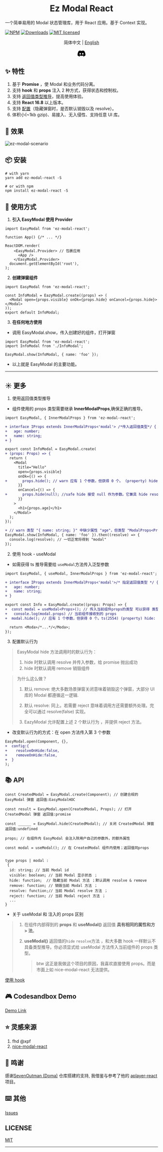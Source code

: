 <h1 align='center'>Ez Modal React</h1></p>

一个简单易用的 Modal 状态管理库，用于 React 应用。基于 Context 实现。

[![NPM](https://img.shields.io/npm/v/ez-modal-react.svg)](https://www.npmjs.com/package/ez-modal-react) [![Downloads](https://img.shields.io/npm/dm/ez-modal-react.svg)](https://www.npmjs.com/package/ez-modal-react) [![MIT licensed](https://img.shields.io/badge/license-MIT-blue.svg)](https://github.com/raotaohub/ez-modal-react/blob/main/LICENSE)

<p align='center'>简体中文 | <a href='./README.md'>English</a> </p>

<a class="VPSocialLink" style="display:flex;justify-content:center;align-items:center;" href="https://discord.gg/hMzykrgC" aria-label="discord" target="_blank" rel="noopener" data-v-b8f6762d="" data-v-dbecf575=""><svg style="height:26px;width:26px;" role="img" viewBox="0 0 24 24" xmlns="http://www.w3.org/2000/svg"><title>Discord</title><path d="M20.317 4.3698a19.7913 19.7913 0 00-4.8851-1.5152.0741.0741 0 00-.0785.0371c-.211.3753-.4447.8648-.6083 1.2495-1.8447-.2762-3.68-.2762-5.4868 0-.1636-.3933-.4058-.8742-.6177-1.2495a.077.077 0 00-.0785-.037 19.7363 19.7363 0 00-4.8852 1.515.0699.0699 0 00-.0321.0277C.5334 9.0458-.319 13.5799.0992 18.0578a.0824.0824 0 00.0312.0561c2.0528 1.5076 4.0413 2.4228 5.9929 3.0294a.0777.0777 0 00.0842-.0276c.4616-.6304.8731-1.2952 1.226-1.9942a.076.076 0 00-.0416-.1057c-.6528-.2476-1.2743-.5495-1.8722-.8923a.077.077 0 01-.0076-.1277c.1258-.0943.2517-.1923.3718-.2914a.0743.0743 0 01.0776-.0105c3.9278 1.7933 8.18 1.7933 12.0614 0a.0739.0739 0 01.0785.0095c.1202.099.246.1981.3728.2924a.077.077 0 01-.0066.1276 12.2986 12.2986 0 01-1.873.8914.0766.0766 0 00-.0407.1067c.3604.698.7719 1.3628 1.225 1.9932a.076.076 0 00.0842.0286c1.961-.6067 3.9495-1.5219 6.0023-3.0294a.077.077 0 00.0313-.0552c.5004-5.177-.8382-9.6739-3.5485-13.6604a.061.061 0 00-.0312-.0286zM8.02 15.3312c-1.1825 0-2.1569-1.0857-2.1569-2.419 0-1.3332.9555-2.4189 2.157-2.4189 1.2108 0 2.1757 1.0952 2.1568 2.419 0 1.3332-.9555 2.4189-2.1569 2.4189zm7.9748 0c-1.1825 0-2.1569-1.0857-2.1569-2.419 0-1.3332.9554-2.4189 2.1569-2.4189 1.2108 0 2.1757 1.0952 2.1568 2.419 0 1.3332-.946 2.4189-2.1568 2.4189Z"></path></svg></a>

## ✨ 特性

1. 基于 **Promise** ，使 Modal 和业务代码分离。
2. 支持 **hook** 和 **props** 注入 2 种方式，获得状态和控制权。
3. 支持 <a href="#typeinfer" title="使用返回值类型推导">返回值类型推导</a>，提高使用体验。
4. 支持 **React 16.8** 以上版本。
5. 支持 <a href="#config" title="配置hide时默认行为">配置</a>（隐藏弹窗时，是否默认销毁以及 resolve）。
6. 体积小(~1kb gzip)、易接入、无入侵性、支持任意 UI 库。

## 🔨 效果

![ez-modal-scenario](assets/ez-modal-scenario.png)

## 📦 安装

```shell
# with yarn
yarn add ez-modal-react -S

# or with npm
npm install ez-modal-react -S
```

## 🚀 使用方式

1. **引入 EasyModal 使用 Provider**

```tsx
import EasyModal from 'ez-modal-react';

function App() {/* ... */}

ReactDOM.render(
    <EasyModal.Provider> // 包裹应用
      <App />
    </EasyModal.Provider>
  document.getElementById('root'),
);
```

2. **创建弹窗组件**

```tsx
import EasyModal from 'ez-modal-react';

const InfoModal = EazyModal.create((props) => (
  <Modal open={props.visible} onOk={props.hide} onCancel={props.hide}></Modal>
));
export default InfoModal;
```

3. **在任何地方使用**

- 调用 EasyModal.show，传入创建好的组件，打开弹窗

```tsx
import EasyModal from 'ez-modal-react';
import InfoModal from './InfoModal';

EasyModal.show(InfoModal, { name: 'foo' });
```

- 以上就是 EasyModal 的主要功能。

---

## ☀️ 更多

1.  <a name="typeinfer" id="typeinfer">使用返回值类型推导</a>

- 组件使用的 props 类型需要继承 **InnerModalProps**,确保正确的推导。

```diff
import EasyModal, { InnerModalProps } from 'ez-modal-react';

+ interface IProps extends InnerModalProps<'modal'> /*传入返回值类型*/ {
+   age: number;
+   name: string;
+ }

export const InfoModal = EasyModal.create(
+ (props: Props) => {
  return (
    <Modal
      title="Hello"
      open={props.visible}
      onOk={() => {
+       props.hide(); // warn 应有 1 个参数，但获得 0 个。 (property) hide: (result: "modal") => void ts(2554)
      }}
      onCancel={() => {
+       props.hide(null); //safe hide 接受 null 作为参数。它兼具 hide resolve 两种功能。
      }}
    >
      <h1>{props.age}</h1>
    </Modal>
  );
});

+ // warn 类型 "{ name: string; }" 中缺少属性 "age"，但类型 "ModalProps<Props, "modal">" 中需要该属性。
EasyModal.show(InfoModal, { name: 'foo' }).then((resolve) => {
  console.log(resolve); // 一切正常将得到 "modal"
});
```

2. <a name="使用hook" id="usehook">使用 hook - useModal</a>

- 如需获得 ts 推导需要给 `useModal`方法传入泛型参数

```diff
import EasyModal, { useModal, InnerModalProps } from 'ez-modal-react';

+ interface IProps extends InnerModalProps<'modal'>/* 指定返回值类型 */ {
+   age: number;
+   name: string;
+ }

export const Info = EasyModal.create((props: Props) => {
+  const modal = useModal<Props>(); // 传入当前组件props的类型 可以获得 类型推导
+   console.log(modal.props) // 当前组件接收到的 props
+  modal.hide(); // 应有 1 个参数，但获得 0 个。ts(2554) (property) hide: (result: "modal") => void ts(2554)

  return <Moda>/*...*/</Moda>;
});
```

3. <a name="config" id="config">配置默认行为</a>

> EasyModal hide 方法调用时的默认行为：
>
> 1.  hide 时默认调用 resolve 并传入参数，给 promise 抛出成功
> 2.  hide 时默认调用 remove 销毁组件

> 为什么这么做？
>
> 1. 默认 remove: 绝大多数场景弹窗关闭意味着销毁这个弹窗，大部分 UI 库的 Modal 都遵循这一逻辑.
>
> 2. 默认 resolve: 同上。若需要 reject 意味着调用方还需要额外处理。完全可以通过 resolve(false) 实现。
>
> 3. EazyModal 允许配置上述 2 个默认行为 ，并提供 reject 方法。

- 改变默认行为的方式：在 open 方法传入第 3 个参数

```diff
EasyModal.open(Component, {},
+  config:{
+    resolveOnHide:false,
+    removeOnHide:false,
+  }
);
```

## 📚 API

```tsx
const CreatedModal = EasyModal.create(Component); // 创建合规的 EasyModal 弹窗 返回值:EasyModalHOC

const result = EasyModal.open(CreatedModal, Props); // 打开 CreatedModal 弹窗 返回值:promise

const ______ = EasyModal.hide(CreatedModal); // 关闭 CreatedModal 弹窗 返回值:undefined

props; // 在组件内 EasyModal 会注入除用户自己的参数外，的额外属性

const modal = useModal(); // 在 CreatedModal 组件内使用；返回值同props


type props | modal :
 {
  id: string; // 当前 Modal id
  visible: boolean; // 当前 Modal 显示状态 ；
  hide: function;  // 隐藏当前 Modal 方法 ；默认调用 resolve & remove
  remove: function; // 销毁当前 Modal 方法 ；
  resolve: function;// 当前 Modal resolve 方法 ；
  reject: function; // 当前 Modal reject 方法 ；
  ...
}
```

- 关于 useModal 和 注入的 props 区别

> 1. 在组件内部得到的 **props** 和 **useModal()** 返回值 **具有相同的属性和方> 法**。
> 2. **useModal()** 返回值的`hide` `resolve`方法 ，和大多数 hook 一样默认不具备类型推导。你必须显式给 useModal 方法传入当前组件的 props 类型。
>
>    > btw 这正是我做这个项目的原因，我喜欢直接使用 props。而是市面上如 nice-modal-react 无法提供。

<a href="#usehook" title="使用 hook">使用 hook</a>

## 🎮 Codesandbox Demo

[Demo Link](https://codesandbox.io/p/sandbox/confident-shape-rt7bzr?embed=1)

## ⭐ 灵感来源

1. fhd @xpf
2. [nice-modal-react](https://github.com/eBay/nice-modal-react)

## 🙏 鸣谢

感谢[SevenOutman (Doma)](https://github.com/SevenOutman) 仓库搭建的支持, 我借鉴与参考了他的 [aplayer-react](https://github.com/SevenOutman/aplayer-react) 项目。

## ⌨️ 其他

[Issues](https://github.com/raotaohub/ez-modal-react/issues)

## LICENSE

[MIT](https://github.com/raotaohub/ez-modal-react/blob/main/LICENSE)

---
